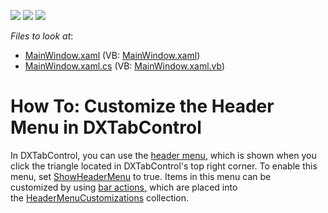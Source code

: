 <!-- default badges list -->
![](https://img.shields.io/endpoint?url=https://codecentral.devexpress.com/api/v1/VersionRange/128642004/21.1.5%2B)
[![](https://img.shields.io/badge/Open_in_DevExpress_Support_Center-FF7200?style=flat-square&logo=DevExpress&logoColor=white)](https://supportcenter.devexpress.com/ticket/details/T327782)
[![](https://img.shields.io/badge/📖_How_to_use_DevExpress_Examples-e9f6fc?style=flat-square)](https://docs.devexpress.com/GeneralInformation/403183)
<!-- default badges end -->
<!-- default file list -->
*Files to look at*:

* [MainWindow.xaml](./CS/DXTabControlExample/MainWindow.xaml) (VB: [MainWindow.xaml](./VB/DXTabControlExample/MainWindow.xaml))
* [MainWindow.xaml.cs](./CS/DXTabControlExample/MainWindow.xaml.cs) (VB: [MainWindow.xaml.vb](./VB/DXTabControlExample/MainWindow.xaml.vb))
<!-- default file list end -->
# How To: Customize the Header Menu in DXTabControl


<p>In DXTabControl, you can use the <a href="https://documentation.devexpress.com/#WPF/CustomDocument7977">header menu</a><u>,</u> which is shown when you click the triangle located in DXTabControl's top right corner. To enable this menu, set <a href="https://documentation.devexpress.com/#WPF/DevExpressXpfCoreTabControlViewBase_ShowHeaderMenutopic">ShowHeaderMenu</a> to true. Items in this menu can be customized by using <a href="https://documentation.devexpress.com/#WPF/CustomDocument7045">bar actions</a><u>,</u> which are placed into the <a href="https://documentation.devexpress.com/#WPF/DevExpressXpfCoreTabControlViewBase_HeaderMenuCustomizationstopic">HeaderMenuCustomizations</a> collection.</p>

<br/>


